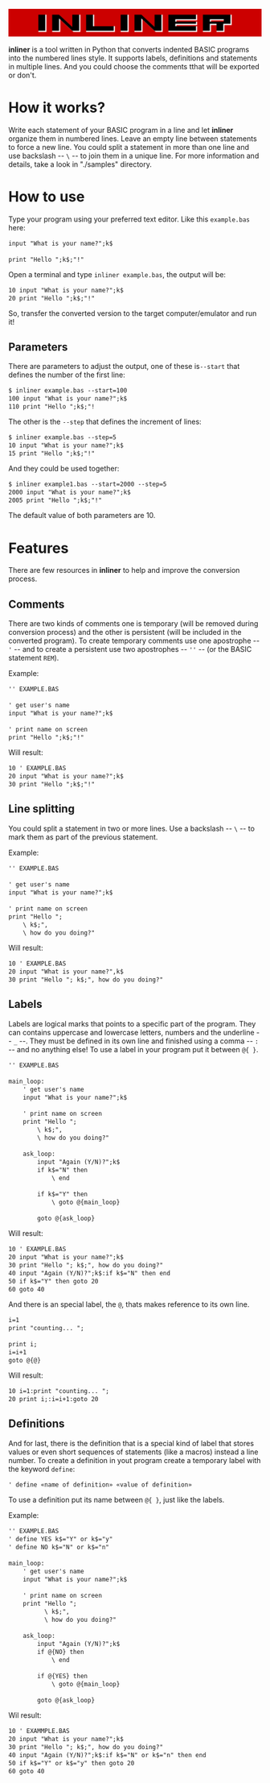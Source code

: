 ![](inliner_logo.png)

__inliner__ is a tool written in Python that converts indented BASIC programs into the numbered lines style. It supports labels, definitions and statements in multiple lines. And you could choose the comments tthat will be exported or don't.

# How it works?

Write each statement of your BASIC program in a line and let __inliner__ organize them in numbered lines. Leave an empty line between statements to force a new line. You could split a statement in more than one line and use backslash -- ```\``` -- to join them in a unique line. For more information and details, take a look in "./samples" directory.

# How to use

Type your program using your preferred text editor. Like this ```example.bas``` here:

```
input "What is your name?";k$    

print "Hello ";k$;"!"
```

Open a terminal and type ```inliner example.bas```, the output will be:

```
10 input "What is your name?";k$
20 print "Hello ";k$;"!"
```

So, transfer the converted version to the target computer/emulator and run it!

## Parameters

There are parameters to adjust the output, one of these is```--start``` that defines the number of the first line:

```
$ inliner example.bas --start=100
100 input "What is your name?";k$
110 print "Hello ";k$;"!
```

The other is the ```--step``` that defines the increment of lines:

```
$ inliner example.bas --step=5
10 input "What is your name?";k$
15 print "Hello ";k$;"!"
```

And they could be used together:

```
$ inliner example1.bas --start=2000 --step=5
2000 input "What is your name?";k$
2005 print "Hello ";k$;"!"
```

The default value of both parameters are 10.

# Features

There are few resources in __inliner__ to help and improve the conversion process.

## Comments

There are two kinds of comments one is temporary (will be removed during conversion process) and the other is persistent (will be included in the converted program). To create temporary comments use one apostrophe -- ```'``` -- and to create a persistent use two apostrophes -- ```''``` -- (or the BASIC statement ```REM```).

Example:

```
'' EXAMPLE.BAS

' get user's name
input "What is your name?";k$    

' print name on screen
print "Hello ";k$;"!"
```

Will result:

```
10 ' EXAMPLE.BAS
20 input "What is your name?";k$
30 print "Hello ";k$;"!"
```

## Line splitting

You could split a statement in two or more lines. Use a backslash -- ```\``` -- to mark them as part of the previous statement.

Example:

```
'' EXAMPLE.BAS

' get user's name
input "What is your name?";k$

' print name on screen
print "Hello ";
    \ k$;",  
    \ how do you doing?"
```

Will result:

```
10 ' EXAMPLE.BAS
20 input "What is your name?",k$
30 print "Hello "; k$;", how do you doing?"
```

## Labels

Labels are logical marks that points to a specific part of the program. They can contains uppercase and lowercase letters, numbers and the underline -- ```_``` --. They must be defined in its own line and finished using a comma -- ```:``` -- and no anything else!
To use a label in your program put it between ```@{ }```.


```
'' EXAMPLE.BAS

main_loop:
    ' get user's name
    input "What is your name?";k$

    ' print name on screen
    print "Hello ";
        \ k$;",  
        \ how do you doing?"

    ask_loop:
        input "Again (Y/N)?";k$
        if k$="N" then
            \ end

        if k$="Y" then
            \ goto @{main_loop}

        goto @{ask_loop}
```

Will result:

```
10 ' EXAMPLE.BAS
20 input "What is your name?";k$
30 print "Hello "; k$;", how do you doing?"
40 input "Again (Y/N)?";k$:if k$="N" then end
50 if k$="Y" then goto 20
60 goto 40
```

And there is an special label, the ```@```, thats makes reference to its own line.

```
i=1
print "counting... ";

print i;
i=i+1
goto @{@}
```

Will result:

```
10 i=1:print "counting... ";
20 print i;:i=i+1:goto 20
```


## Definitions

And for last, there is the definition that is a special kind of label that stores values or even short sequences of statements (like a macros) instead a line number. To create a definition in yout program create a temporary label with the keyword ```define```:

```
' define «name of definition» «value of definition»
```

To use a definition put its name between ```@{ }```, just like the labels.

Example:

```
'' EXAMPLE.BAS
' define YES k$="Y" or k$="y"
' define NO k$="N" or k$="n"

main_loop:
    ' get user's name
    input "What is your name?";k$

    ' print name on screen
    print "Hello ";
          \ k$;",  
          \ how do you doing?"

    ask_loop:
        input "Again (Y/N)?";k$
        if @{NO} then
            \ end

        if @{YES} then
            \ goto @{main_loop}

        goto @{ask_loop}
```

Wil result:

```
10 ' EXAMMPLE.BAS
20 input "What is your name?";k$
30 print "Hello "; k$;", how do you doing?"
40 input "Again (Y/N)?";k$:if k$="N" or k$="n" then end
50 if k$="Y" or k$="y" then goto 20
60 goto 40
```
